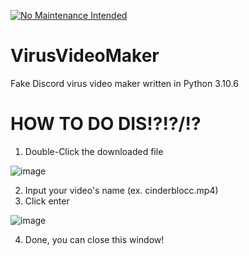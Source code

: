 [![No Maintenance Intended](http://unmaintained.tech/badge.svg)](http://unmaintained.tech/)

# VirusVideoMaker
Fake Discord virus video maker written in Python 3.10.6

# HOW TO DO DIS!?!?/!?
1. Double-Click the downloaded file

![image](https://cdn.upload.systems/uploads/vU9kgSzD.png)

2. Input your video's name (ex. cinderblocc.mp4)
3. Click enter

![image](https://user-images.githubusercontent.com/98595166/188280751-fb133e42-732c-4f58-b30b-93fc0d32b16a.png)

4. Done, you can close this window!

